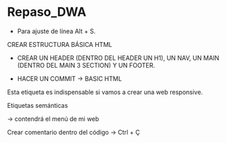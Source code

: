 # Repaso_DWA

- Para ajuste de línea Alt + S.

CREAR ESTRUCTURA BÁSICA HTML

- CREAR UN HEADER (DENTRO DEL HEADER UN H1), UN NAV, UN MAIN (DENTRO DEL MAIN 3 SECTION) Y UN FOOTER.
- HACER UN COMMIT -> BASIC HTML

  <meta name="viewport" content="width=device-width, initial-scale=1.0">

Esta etiqueta <meta> es indispensable si vamos a crear una web responsive.

Etiquetas semánticas

<nav></nav> -> contendrá el menú de mi web

Crear comentario dentro del código -> Ctrl + Ç
